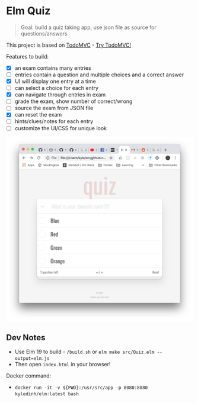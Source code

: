# Elm Quiz

> Goal: build a quiz taking app, use json file as source for questions/answers

This project is based on [TodoMVC](https://github.com/evancz/elm-todomvc) - [Try TodoMVC!](http://evancz.github.io/elm-todomvc)

Features to build:

* [x] an exam contains many entries
* [ ] entries contain a question and multiple choices and a correct answer
* [x] UI will display one entry at a time
* [ ] can select a choice for each entry
* [x] can navigate through entries in exam
* [ ] grade the exam, show number of correct/wrong
* [ ] source the exam from JSON file
* [x] can reset the exam
* [ ] hints/clues/notes for each entry
* [ ] customize the UI/CSS for unique look

<img src="assets/elm-quiz-screen.png" width="600" />

## Dev Notes

* Use Elm 19 to build - `/build.sh` or `elm make src/Quiz.elm --output=elm.js`
* Then open `index.html` in your browser!

Docker command:
* `docker run -it -v ${PWD}:/usr/src/app -p 8080:8080 kyledinh/elm:latest bash`
